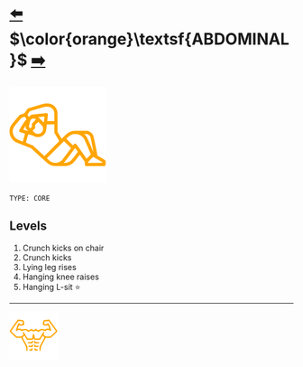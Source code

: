 # [:arrow_left:][prev] $\color{orange}\textsf{ABDOMINAL}$ [:arrow_right:][next]

![imag]

`TYPE: CORE`

## Levels

1. Crunch kicks on chair
2. Crunch kicks
3. Lying leg rises
4. Hanging knee raises
5. Hanging L-sit :star:

---

[![abs](../images/six_pack_little.svg)](../training-1.md "Training 1")

<!-- internal -->
[next]: pull-up.md "Pull-up"
[prev]: movements.md "Movements"

<!-- images -->
[imag]: ../images/abdominal.svg
